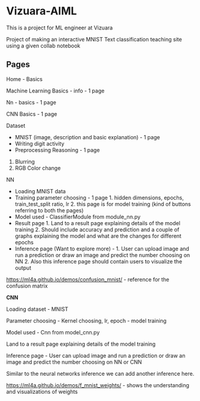 # Vizuara-AIML
This is a project for ML engineer at Vizuara

Project of making an interactive MNIST Text classification teaching site using a given collab notebook

## Pages

Home - Basics

Machine Learning Basics - info - 1 page

Nn - basics - 1 page

CNN Basics - 1 page

Dataset

- MNIST (image, description and basic explanation) - 1 page
- Writing digit activity
- Preprocessing Reasoning  - 1 page
1. Blurring
2. RGB Color change

NN

- Loading MNIST data
- Training parameter choosing - 1 page 
            1.    hidden dimensions, epochs, train_test_split ratio, lr 
            2.    this page is for model training (kind of buttons referring to both the pages) 
- Model used - ClassifierModule from module_nn.py
- Result page 
            1.    Land to a result page explaining details of the model training
            2.    Should include accuracy and prediction and a couple of graphs explaining the model and what are the changes for different epochs
- Inference page (Want to explore more) - 
            1.    User can upload image and run a prediction or draw an image and predict the number choosing on NN 
            2.    Also this inference page should contain users to visualize the output 

https://ml4a.github.io/demos/confusion_mnist/ - reference for the confusion matrix

**CNN**

Loading dataset - MNIST

Parameter choosing - Kernel choosing, lr, epoch - model training

Model used - Cnn from model_cnn.py

Land to a result page explaining details of the model training

Inference page - User can upload image and run a prediction or draw an image and predict the number choosing on NN or CNN

Similar to the neural networks inference we can add another inference here.

https://ml4a.github.io/demos/f_mnist_weights/ - shows the understanding and visualizations of weights